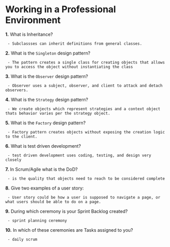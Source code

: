 # Working in a Professional Environment

**1.** What is Inheritance?
<!-- enter you answer in the space below -->
```
 - Subclassses can inherit definitions from general classes.
```
**2.** What is the `Singleton` design pattern?
<!-- enter you answer in the space below -->
```
 - The pattern creates a single class for creating objects that allows you to access the object without instantiating the class
```
**3.** What is the `Observer` design pattern?
<!-- enter you answer in the space below -->
```
 - Observer uses a subject, observer, and client to attack and detach observers.
```
**4.** What is the `Strategy` design pattern?
<!-- enter you answer in the space below -->
```
 - We create objects which represent strategies and a context object thats behavior varies per the strategy object.
```
**5.** What is the `Factory` design pattern?
<!-- enter you answer in the space below -->
```
 - Factory pattern creates objects without exposing the creation logic to the client.
```
**6.** What is test driven development?
<!-- enter you answer in the space below -->
```
 - test driven development uses coding, testing, and design very closely
```
**7.** In Scrum/Agile what is the DoD?
<!-- enter you answer in the space below -->
```
 - is the quality that objects need to reach to be considered complete
```
**8.** Give two examples of a user story:
<!-- enter you answer in the space below -->
```
 - User story could be how a user is supposed to navigate a page, or what users should be able to do on a page.
```
**9.** During which ceremony is your Sprint Backlog created?
<!-- enter you answer in the space below -->
```
 - sprint planning ceremony
```
**10.** In which of these ceremonies are Tasks assigned to you?
<!-- enter you answer in the space below -->
```
 - daily scrum
```